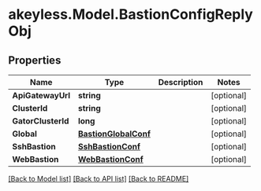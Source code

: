 # akeyless.Model.BastionConfigReplyObj

## Properties

Name | Type | Description | Notes
------------ | ------------- | ------------- | -------------
**ApiGatewayUrl** | **string** |  | [optional] 
**ClusterId** | **string** |  | [optional] 
**GatorClusterId** | **long** |  | [optional] 
**Global** | [**BastionGlobalConf**](BastionGlobalConf.md) |  | [optional] 
**SshBastion** | [**SshBastionConf**](SshBastionConf.md) |  | [optional] 
**WebBastion** | [**WebBastionConf**](WebBastionConf.md) |  | [optional] 

[[Back to Model list]](../README.md#documentation-for-models) [[Back to API list]](../README.md#documentation-for-api-endpoints) [[Back to README]](../README.md)

